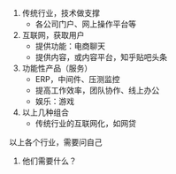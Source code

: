 1. 传统行业，技术做支撑
    - 各公司门户、网上操作平台等
2. 互联网，获取用户
    - 提供功能：电商聊天
    - 提供内容，或内容平台，知乎贴吧头条
3. 功能性产品（服务）
    - ERP，中间件、压测监控
    - 提高工作效率，团队协作、线上办公
    - 娱乐：游戏
4. 以上几种组合
    - 传统行业的互联网化，如网贷

以上各个行业，需要问自己
1. 他们需要什么？
